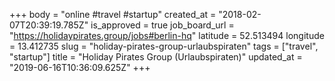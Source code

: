 +++
body = "online #travel #startup"
created_at = "2018-02-07T20:39:19.785Z"
is_approved = true
job_board_url = "https://holidaypirates.group/jobs#berlin-hq"
latitude = 52.513494
longitude = 13.412735
slug = "holiday-pirates-group-urlaubspiraten"
tags = ["travel", "startup"]
title = "Holiday Pirates Group (Urlaubspiraten)"
updated_at = "2019-06-16T10:36:09.625Z"
+++
